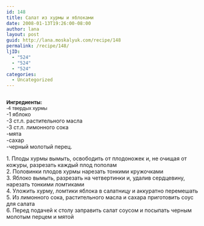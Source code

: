 ```yaml
---
id: 148
title: Салат из хурмы и яблоками
date: 2008-01-13T19:26:00-08:00
author: lana
layout: post
guid: http://lana.moskalyuk.com/recipe/148
permalink: /recipe/148/
ljID:
  - "524"
  - "524"
  - "524"
categories:
  - Uncategorized
---
```

<font size="-1"><b><img alt="" src="http://farm3.static.flickr.com/2105/2191664386_493e47cd03.jpg?v=0" /></p> 

<p>
  Ингредиенты:</b></font><font size="-1"><font size="2" face="Arial,helvetica"><font size="2" face="Arial,helvetica"><br />-4 твердых хурмы</font></font></font><br />-1 яблоко<br />-3 ст.л. растительного масла<br />-3 ст.л. лимонного сока<br />-мята<br />-сахар<br />-черный молотый перец.
</p>

<p>
  1. Плоды хурмы вымыть, освободить от плодоножек и, не очищая от кожуры, разрезать каждый плод пополам<br />2. Половинки плодов хурмы нарезать тонкими кружочками<br />3. Яблоко вымыть, разрезать на четвертинки и, удалив сердцевину, нарезать тонкими ломтиками<br />4. Уложить хурму, ломтики яблока в салатницу и аккуратно перемешать<br />5. Из лимонного сока, растительного масла и сахара приготовить соус для салата<br />6. Перед подачей к столу заправить салат соусом и посыпать черным молотым перцем и мятой
</p>

<p>
  <img alt="" src="http://farm3.static.flickr.com/2158/2190878837_782e6c6c61.jpg?v=0" />
</p>
